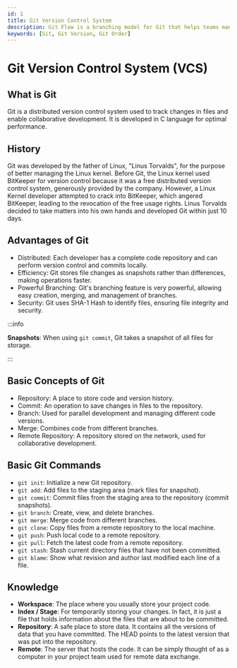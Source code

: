 ```yaml
---
id: 1
title: Git Version Control System
description: Git Flow is a branching model for Git that helps teams manage their codebase and collaborate effectively. It provides a set of guidelines and best practices for organizing branches and releases in a Git repository.
keywords: [Git, Git Version, Git Order]
---
```


# Git Version Control System (VCS)

## What is Git

Git is a distributed version control system used to track changes in files and enable collaborative development. It is developed in C language for optimal performance.

## History

Git was developed by the father of Linux, "Linus Torvalds", for the purpose of better managing the Linux kernel. Before Git, the Linux kernel used BitKeeper for version control because it was a free distributed version control system, generously provided by the company. However, a Linux Kernel developer attempted to crack into BitKeeper, which angered BitKeeper, leading to the revocation of the free usage rights. Linus Torvalds decided to take matters into his own hands and developed Git within just 10 days.

## Advantages of Git

- Distributed: Each developer has a complete code repository and can perform version control and commits locally.
- Efficiency: Git stores file changes as snapshots rather than differences, making operations faster.
- Powerful Branching: Git's branching feature is very powerful, allowing easy creation, merging, and management of branches.
- Security: Git uses SHA-1 Hash to identify files, ensuring file integrity and security.

:::info

**Snapshots**: When using `git commit`, Git takes a snapshot of all files for storage.

:::

## Basic Concepts of Git

- Repository: A place to store code and version history.
- Commit: An operation to save changes in files to the repository.
- Branch: Used for parallel development and managing different code versions.
- Merge: Combines code from different branches.
- Remote Repository: A repository stored on the network, used for collaborative development.

## Basic Git Commands

- `git init`: Initialize a new Git repository.
- `git add`: Add files to the staging area (mark files for snapshot).
- `git commit`: Commit files from the staging area to the repository (commit snapshots).
- `git branch`: Create, view, and delete branches.
- `git merge`: Merge code from different branches.
- `git clone`: Copy files from a remote repository to the local machine.
- `git push`: Push local code to a remote repository.
- `git pull`: Fetch the latest code from a remote repository.
- `git stash`: Stash current directory files that have not been committed.
- `git blame`: Show what revision and author last modified each line of a file.

## Knowledge

- **Workspace**: The place where you usually store your project code.
- **Index / Stage**: For temporarily storing your changes. In fact, it is just a file that holds information about the files that are about to be committed.
- **Repository**: A safe place to store data. It contains all the versions of data that you have committed. The HEAD points to the latest version that was put into the repository.
- **Remote**: The server that hosts the code. It can be simply thought of as a computer in your project team used for remote data exchange.
